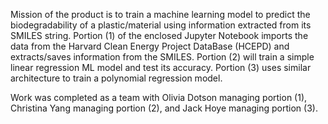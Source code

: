 Mission of the product is to train a machine learning model to predict the biodegradability of a plastic/material using information extracted from its SMILES string.
Portion (1) of the enclosed Jupyter Notebook imports the data from the Harvard Clean Energy Project DataBase (HCEPD) and extracts/saves information from the SMILES.
Portion (2) will train a simple linear regression ML model and test its accuracy.
Portion (3) uses similar architecture to train a polynomial regression model.

Work was completed as a team with Olivia Dotson managing portion (1), Christina Yang managing portion (2), and Jack Hoye managing portion (3).
